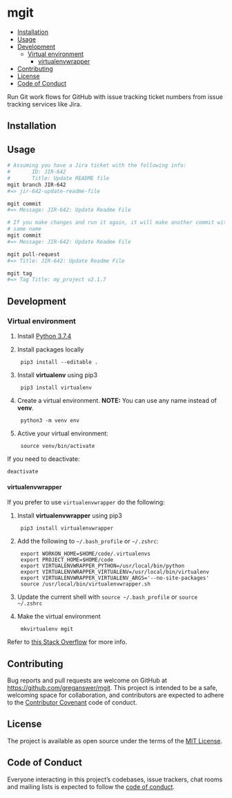 # mgit

- [Installation](#installation)
- [Usage](#usage)
- [Development](#development)
  - [Virtual environment](#virtual-environment)
    - [virtualenvwrapper](#virtualenvwrapper)
- [Contributing](#contributing)
- [License](#license)
- [Code of Conduct](#code-of-conduct)

Run Git work flows for GitHub with issue tracking ticket numbers from issue tracking services like Jira.

## Installation

## Usage

```bash
# Assuming you have a Jira ticket with the following info:
#       ID: JIR-642
#       Title: Update README file
mgit branch JIR-642
#=> jir-642-update-readme-file

mgit commit
#=> Message: JIR-642: Update Readme File

# If you make changes and run it again, it will make another commit with the 
# same name
mgit commit
#=> Message: JIR-642: Update Readme File

mgit pull-request
#=> Title: JIR-642: Update Readme File

mgit tag
#=> Tag Title: my_project v2.1.7
```

## Development

### Virtual environment

1. Install [Python 3.7.4](https://www.python.org/downloads)

1. Install packages locally

        pip3 install --editable .

1. Install **virtualenv** using pip3

        pip3 install virtualenv

1. Create a virtual environment. **NOTE:** You can use any name instead of **venv**.

        python3 -m venv env

1. Active your virtual environment:

        source venv/bin/activate

If you need to deactivate:

    deactivate

#### virtualenvwrapper

If you prefer to use `virtualenvwrapper` do the following:

1. Install **virtualenvwrapper** using pip3

        pip3 install virtualenvwrapper

1. Add the following to `~/.bash_profile` or `~/.zshrc`:

        export WORKON_HOME=$HOME/code/.virtualenvs
        export PROJECT_HOME=$HOME/code
        export VIRTUALENVWRAPPER_PYTHON=/usr/local/bin/python
        export VIRTUALENVWRAPPER_VIRTUALENV=/usr/local/bin/virtualenv
        export VIRTUALENVWRAPPER_VIRTUALENV_ARGS='--no-site-packages'
        source /usr/local/bin/virtualenvwrapper.sh

1. Update the current shell with `source ~/.bash_profile` or `source ~/.zshrc`

1. Make the virtual environment

        mkvirtualenv mgit


Refer to [this Stack Overflow](https://stackoverflow.com/a/25583193)
for more info.

## Contributing

Bug reports and pull requests are welcome on GitHub at https://github.com/greganswer/mgit.
This project is intended to be a safe, welcoming space for collaboration, and
contributors are expected to adhere to the [Contributor Covenant](http://contributor-covenant.org)
code of conduct.

## License

The project is available as open source under the terms of the
[MIT License](https://opensource.org/licenses/MIT).

## Code of Conduct

Everyone interacting in this project’s codebases, issue trackers, chat rooms and mailing lists is expected to follow the [code of conduct](/CODE_OF_CONDUCT.md).
